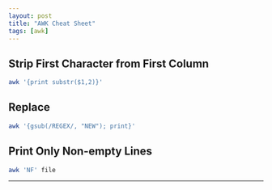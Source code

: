 ```yaml
---
layout: post
title: "AWK Cheat Sheet"
tags: [awk]
---
```


## Strip First Character from First Column
```bash
awk '{print substr($1,2)}'
```

## Replace
```bash
awk '{gsub(/REGEX/, "NEW"); print}'
```

## Print Only Non-empty Lines
```bash
awk 'NF' file
```

---
